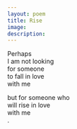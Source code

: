 ```yaml
---
layout: poem
title: Rise
image: 
description:
---
```


Perhaps <br>
I am not looking <br>
for someone <br>
to fall in love <br>
with me <br>
<!-- split -->
but for someone who <br>
will rise in love <br>
with me<br>
.



